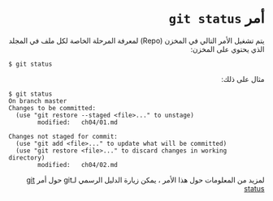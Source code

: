 <div dir="rtl">

# أمر `git status`

يتم تشغيل الأمر التالي في المخزن (Repo) لمعرفة المرحلة الخاصة لكل ملف في المجلد الذي يحتوي على المخزن:

<div dir="ltr">

`$ git status`

</div>

مثال على ذلك:

<div dir="ltr">

```
$ git status
On branch master
Changes to be committed:
  (use "git restore --staged <file>..." to unstage)
        modified:   ch04/01.md

Changes not staged for commit:
  (use "git add <file>..." to update what will be committed)
  (use "git restore <file>..." to discard changes in working directory)
        modified:   ch04/02.md
```
</div>

لمزيد من المعلومات حول هذا الأمر ، يمكن زيارة الدليل الرسمي لـgit حول أمر
[git status](https://git-scm.com/docs/git-status)

</div>